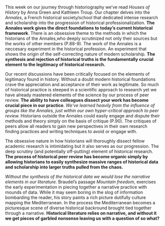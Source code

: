 

This week on our journey through historiography we’ve read *Houses of History* by Anna Green and Kathleen Troup. Our chapter delves into the *Annales*, a French historical society/school that dedicated intense research and scholarship into the progression of historical professionalization. **The Annales work gives the direct foundations to today’s current historical framework**. There is an obsessive theme to the methods in which the historians of the Annales,who deeply scrutinized not only their sources but the works of other members (P.88-9). The work of the Annales is a neccesary experiment in the historical profession. An experiment that shows the origin of the self-correcting nature of modern scholarship. **The synthesis and rejection of historical truths is the fundamentally crucial element to the legitimacy of historical research.**  

Our recent discussions have been critically focused on the elements of legitimacy found in history. Without a doubt modern historical foundations crave the appreciation and acceptance of their work as legitimate. So much of historical practice is steeped in a scientific approach to research yet we have already mastered elements of the science by our process of peer review. **The ability to have colleagues dissect your work has become crucial piece in our practice**. *We've learned heavily from the influence of groups like the Annales, just within our own hyper-critical approach to peer review.* Historians outside the Annales could easily engage and dispute their methods and theory simply on the basis of critique (P.90). The critiques of peers allow all readers to gain new perspectives in their own research finding practices and writing techniques to avoid or engage with.

The obsessive nature in how historians will thoroughly dissect fellow academic research is intimidating but it also serves as our progression. The deep scrutiny (and potentially off-putting) element of historical research. **The process of historical peer review has become organic simply by allowing historians to easily synthesize massive ranges of historical data and scholarship into larger truths pulled from the chaos.**

*Without the synthesis of the historical data we would lose the narrative elements in our literature.* Braudel’s passage *Mountain freedom*, exercises the early experimentation in piecing together a narrative practice with mounds of data. While it may seem boring in the slog of information bombarding the reader, his story paints a rich picture dutifully culture mapping the Mediterranean. In the process the Mediterranean becomes a picturesque scene of diverse historical backround brought tied together through a narrative. **Historical literature relies on narrative, and without it we get pieces of garbled nonsense leaving us with a question of so what?**
